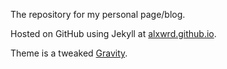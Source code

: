 
The repository for my personal page/blog.

Hosted on GitHub using Jekyll at [alxwrd.github.io](https://alxwrd.github.io).

Theme is a tweaked [Gravity](https://github.com/hemangsk/Gravity).

